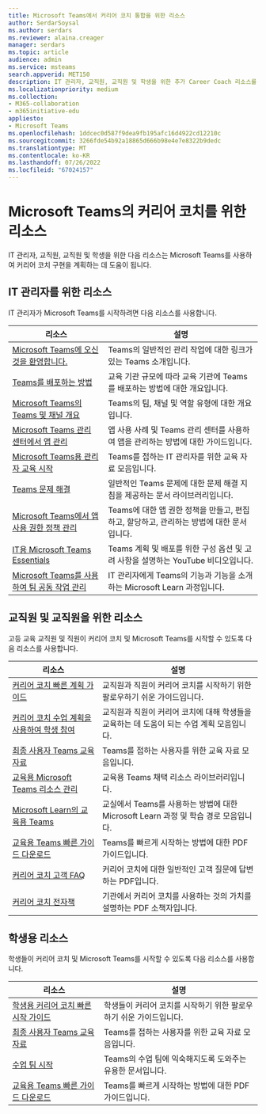 ```yaml
---
title: Microsoft Teams에서 커리어 코치 통합을 위한 리소스
author: SerdarSoysal
ms.author: serdars
ms.reviewer: alaina.creager
manager: serdars
ms.topic: article
audience: admin
ms.service: msteams
search.appverid: MET150
description: IT 관리자, 교직원, 교직원 및 학생을 위한 추가 Career Coach 리소스를 봅니다.
ms.localizationpriority: medium
ms.collection:
- M365-collaboration
- m365initiative-edu
appliesto:
- Microsoft Teams
ms.openlocfilehash: 1ddcec0d587f9dea9fb195afc16d4922cd12210c
ms.sourcegitcommit: 3266fde54b92a18865d666b98e4e7e8322b9dedc
ms.translationtype: MT
ms.contentlocale: ko-KR
ms.lasthandoff: 07/26/2022
ms.locfileid: "67024157"
---
```

# <a name="resources-for-career-coach-in-microsoft-teams"></a>Microsoft Teams의 커리어 코치를 위한 리소스

IT 관리자, 교직원, 교직원 및 학생을 위한 다음 리소스는 Microsoft Teams를 사용하여 커리어 코치 구현을 계획하는 데 도움이 됩니다.

## <a name="resources-for-it-admins"></a>IT 관리자를 위한 리소스

IT 관리자가 Microsoft Teams를 시작하려면 다음 리소스를 사용합니다.

|리소스 |설명 |
|---------|------------|
| [Microsoft Teams에 오신 것을 환영합니다.](Teams-overview.md) | Teams의 일반적인 관리 작업에 대한 링크가 있는 Teams 소개입니다. |
| [Teams를 배포하는 방법](get-started-with-teams-resources-for-org-wide-rollout.md?tabs=SmallBusiness) | 교육 기관 규모에 따라 교육 기관에 Teams를 배포하는 방법에 대한 개요입니다. |
| [Microsoft Teams의 Teams 및 채널 개요](teams-channels-overview.md) | Teams의 팀, 채널 및 역할 유형에 대한 개요입니다. |
| [Microsoft Teams 관리 센터에서 앱 관리](manage-apps.md) | 앱 사용 사례 및 Teams 관리 센터를 사용하여 앱을 관리하는 방법에 대한 가이드입니다. |
| [Microsoft Teams용 관리자 교육 시작](ITAdmin-readiness.md) | Teams를 접하는 IT 관리자를 위한 교육 자료 모음입니다. |
| [Teams 문제 해결](/troubleshoot/teams-welcome) | 일반적인 Teams 문제에 대한 문제 해결 지침을 제공하는 문서 라이브러리입니다. |
| [Microsoft Teams에서 앱 사용 권한 정책 관리](teams-app-permission-policies.md) | Teams에 대한 앱 권한 정책을 만들고, 편집하고, 할당하고, 관리하는 방법에 대한 문서입니다. |
| [IT용 Microsoft Teams Essentials](https://www.youtube.com/watch?v=MfDB7VenWuA&list=PLXtHYVsvn_b_JeDjgD5XdkyHTDXdYgPGn) | Teams 계획 및 배포를 위한 구성 옵션 및 고려 사항을 설명하는 YouTube 비디오입니다. |
| [Microsoft Teams를 사용하여 팀 공동 작업 관리](/learn/paths/m365-manage-team-collaboration) | IT 관리자에게 Teams의 기능과 기능을 소개하는 Microsoft Learn 과정입니다.  |

## <a name="resources-for-faculty-and-staff"></a>교직원 및 교직원을 위한 리소스

고등 교육 교직원 및 직원이 커리어 코치 및 Microsoft Teams를 시작할 수 있도록 다음 리소스를 사용합니다.

| 리소스 | 설명 |
|----------|-------------|
| [커리어 코치 빠른 계획 가이드](https://support.microsoft.com/topic/career-coach-quick-planning-guide-c5d0b934-bfcf-4fe7-8a85-ba7bbb1b6ad4) | 교직원과 직원이 커리어 코치를 시작하기 위한 팔로우하기 쉬운 가이드입니다. |
| [커리어 코치 수업 계획을 사용하여 학생 참여](https://support.microsoft.com/topic/get-started-with-career-coach-goals-and-activities-086ce412-05de-4259-a9fd-c96471cef1b0?preview=true) | 교직원과 직원이 커리어 코치에 대해 학생들을 교육하는 데 도움이 되는 수업 계획 모음입니다. |
| [최종 사용자 Teams 교육 자료](instructor-led-training-teams-landing-page.yml) | Teams를 접하는 사용자를 위한 교육 자료 모음입니다. |
| [교육용 Microsoft Teams 리소스 관리](resources-teams-edu.md) | 교육용 Teams 채택 리소스 라이브러리입니다. |
| [Microsoft Learn의 교육용 Teams](/learn/educator-center/product-guides/teams) | 교실에서 Teams를 사용하는 방법에 대한 Microsoft Learn 과정 및 학습 경로 모음입니다. |
| [교육용 Teams 빠른 가이드 다운로드](https://outlook-sdf.office.com/mail/inbox/id/AAQkADk4NmEzNDNhLTg4YWMtNGI0OS05YTYwLTVmZDBlZjI1YTM1ZAAQAOvB%2BYHC4jVMufLluL1a4sY%3D) | Teams를 빠르게 시작하는 방법에 대한 PDF 가이드입니다. |
| [커리어 코치 고객 FAQ](https://edudownloads.azureedge.net/msdownloads/Customer_FAQ-Career_Coach.pdf) | 커리어 코치에 대한 일반적인 고객 질문에 답변하는 PDF입니다. |
| [커리어 코치 전자책](https://msp1151126154693.blob.core.windows.net/msdownloads/Microsoft_Career_Coach_Personalized_Career_Guidance_eBook.pdf) | 기관에서 커리어 코치를 사용하는 것의 가치를 설명하는 PDF 소책자입니다. |

## <a name="resources-for-students"></a>학생용 리소스

학생들이 커리어 코치 및 Microsoft Teams를 시작할 수 있도록 다음 리소스를 사용합니다.

|리소스 |설명 |
|---------|------------|
| [학생용 커리어 코치 빠른 시작 가이드](https://support.microsoft.com/topic/career-coach-quick-start-guide-for-students-c419db47-9290-4961-9684-c3f86a9b3708) | 학생들이 커리어 코치를 시작하기 위한 팔로우하기 쉬운 가이드입니다. |
| [최종 사용자 Teams 교육 자료](instructor-led-training-teams-landing-page.yml) | Teams를 접하는 사용자를 위한 교육 자료 모음입니다. |
| [수업 팀 시작](https://support.microsoft.com/topic/get-started-in-your-class-team-6b5fd708-35b9-4caf-b66e-d8f2468e4fd5) | Teams의 수업 팀에 익숙해지도록 도와주는 유용한 문서입니다. |
| [교육용 Teams 빠른 가이드 다운로드](https://outlook-sdf.office.com/mail/inbox/id/AAQkADk4NmEzNDNhLTg4YWMtNGI0OS05YTYwLTVmZDBlZjI1YTM1ZAAQAOvB%2BYHC4jVMufLluL1a4sY%3D) | Teams를 빠르게 시작하는 방법에 대한 PDF 가이드입니다. |
